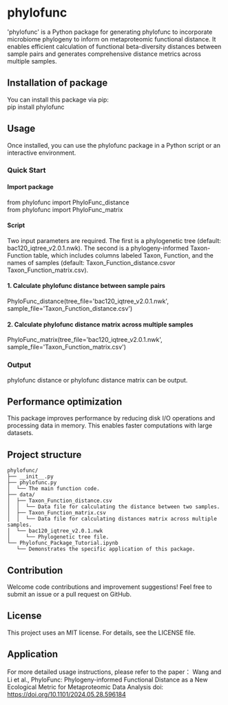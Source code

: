 # phylofunc

'phylofunc' is a Python package for generating phylofunc to incorporate microbiome phylogeny to inform on metaproteomic functional distance. 
It enables efficient calculation of functional beta-diversity distances between sample pairs and generates comprehensive distance metrics across multiple samples.

## Installation of package

You can install this package via pip:  
pip install phylofunc

## Usage
Once installed, you can use the phylofunc package in a Python script or an interactive environment.

### Quick Start

#### Import package

from phylofunc import PhyloFunc_distance  
from phylofunc import PhyloFunc_matrix

#### Script
Two input parameters are required. The first is a phylogenetic tree (default: bac120_iqtree_v2.0.1.nwk). The second is a phylogeny-informed Taxon-Function table, which includes columns labeled Taxon, Function, and the names of samples (default: Taxon_Function_distance.csvor Taxon_Function_matrix.csv).

#### 1. Calculate phylofunc distance between sample pairs
PhyloFunc_distance(tree_file='bac120_iqtree_v2.0.1.nwk', sample_file='Taxon_Function_distance.csv')

#### 2. Calculate phylofunc distance matrix across multiple samples
PhyloFunc_matrix(tree_file='bac120_iqtree_v2.0.1.nwk', sample_file='Taxon_Function_matrix.csv')

### Output
phylofunc distance or phylofunc distance matrix can be output.

## Performance optimization
This package improves performance by reducing disk I/O operations and processing data in memory. This enables faster computations with large datasets.

## Project structure
```
phylofunc/  
├── __init__.py  
├── phylofunc.py  
│  └── The main function code.  
├── data/  
│  ├── Taxon_Function_distance.csv
│  │  └── Data file for calculating the distance between two samples. 
│  ├── Taxon_Function_matrix.csv
│  │  └── Data file for calculating distances matrix across multiple samples.  
│  └── bac120_iqtree_v2.0.1.nwk  
│     └── Phylogenetic tree file.  
└── Phylofunc_Package_Tutorial.ipynb
   └── Demonstrates the specific application of this package.
```

## Contribution
Welcome code contributions and improvement suggestions! Feel free to submit an issue or a pull request on GitHub.

## License
This project uses an MIT license. For details, see the LICENSE file.

## Application
For more detailed usage instructions, please refer to the paper：
Wang and Li et al., PhyloFunc: Phylogeny-informed Functional Distance as a New Ecological Metric for Metaproteomic Data Analysis
doi: https://doi.org/10.1101/2024.05.28.596184